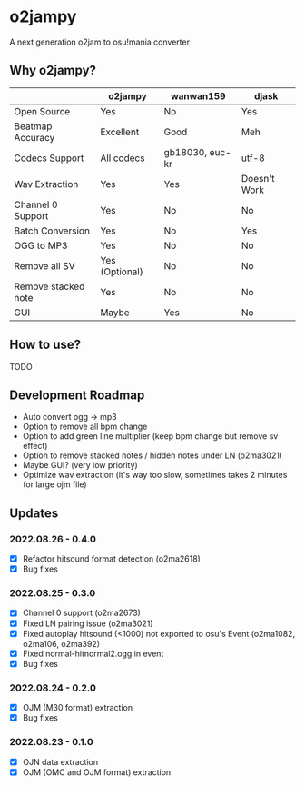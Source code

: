 # o2jampy

A next generation o2jam to osu!mania converter

## Why o2jampy?

|                     | o2jampy               | wanwan159       | djask        |
|---------------------|-----------------------|-----------------|--------------|
| Open Source         | Yes                   | No              | Yes          |
| Beatmap Accuracy    | Excellent             | Good            | Meh          |
| Codecs Support      | All codecs            | gb18030, euc-kr | utf-8        |
| Wav Extraction      | Yes                   | Yes             | Doesn't Work |
| Channel 0 Support   | Yes                   | No              | No           |
| Batch Conversion    | Yes                   | No              | Yes          |
| OGG to MP3          | Yes                   | No              | No           |
| Remove all SV       | Yes (Optional)        | No              | No           |
| Remove stacked note | Yes                   | No              | No           |
| GUI                 | Maybe                 | Yes             | No           |

## How to use?

TODO

## Development Roadmap

* Auto convert ogg -> mp3
* Option to remove all bpm change
* Option to add green line multiplier (keep bpm change but remove sv effect)
* Option to remove stacked notes / hidden notes under LN (o2ma3021)
* Maybe GUI? (very low priority)
* Optimize wav extraction (it's way too slow, sometimes takes 2 minutes for large ojm file)

## Updates

### 2022.08.26 - 0.4.0

* [x] Refactor hitsound format detection (o2ma2618)
* [x] Bug fixes

### 2022.08.25 - 0.3.0

* [x] Channel 0 support (o2ma2673)
* [x] Fixed LN pairing issue (o2ma3021)
* [x] Fixed autoplay hitsound (<1000) not exported to osu's Event (o2ma1082, o2ma106, o2ma392)
* [x] Fixed normal-hitnormal2.ogg in event
* [x] Bug fixes

### 2022.08.24 - 0.2.0

* [x] OJM (M30 format) extraction
* [x] Bug fixes

### 2022.08.23 - 0.1.0

* [x] OJN data extraction
* [x] OJM (OMC and OJM format) extraction